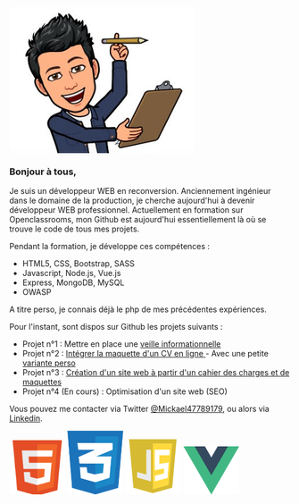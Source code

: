 <img src="https://github.com/Mikev60/Mikev60/blob/master/Capture.PNG" align="center" />

### Bonjour à tous, 

Je suis un développeur WEB en reconversion. Anciennement ingénieur dans le domaine de la production, je cherche aujourd'hui à devenir développeur WEB professionnel. 
Actuellement en formation sur Openclassrooms, mon Github est aujourd'hui essentiellement là où se trouve le code de tous mes projets.

Pendant la formation, je développe ces compétences :
- HTML5, CSS, Bootstrap, SASS
- Javascript, Node.js, Vue.js
- Express, MongoDB, MySQL
- OWASP

A titre perso, je connais déjà le php de mes précédentes expériences.

Pour l'instant, sont dispos sur Github les projets suivants : 

- Projet n°1 : Mettre en place une <a href="https://twitter.com/Mickael47789179">veille informationnelle</a>
- Projet n°2 : <a href="https://mikev60.github.io/OC_Projet_2_CV/">Intégrer la maquette d'un CV en ligne </a> - Avec une petite <a href="https://mikev60.github.io/CV_Perso/">variante perso</a>
- Projet n°3 : <a href="https://mikev60.github.io/OC_Projet_3_OMF/">Création d'un site web à partir d'un cahier des charges et de maquettes</a>
- Projet n°4 (En cours) : Optimisation d'un site web (SEO)

Vous pouvez me contacter via Twitter <a href="https://twitter.com/Mickael47789179">@Mickael47789179</a>, ou alors via <a href="https://www.linkedin.com/in/mickael-vermand-3351ba88/">Linkedin</a>.

<img height:100 width=100 src="https://github.com/Mikev60/Mikev60/blob/master/HTML5.png" /> <img height:100 width=100 src="https://github.com/Mikev60/Mikev60/blob/master/CSS3.png" /> <img height:100 width=100 src="https://github.com/Mikev60/Mikev60/blob/master/js.png" /> <img height:100 width=100 src="https://github.com/Mikev60/Mikev60/blob/master/1200px-Vue.js_Logo_2.svg.png" /> 
